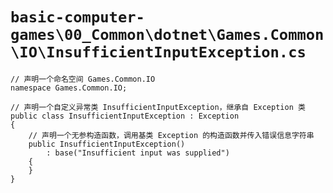 # `basic-computer-games\00_Common\dotnet\Games.Common\IO\InsufficientInputException.cs`

```
// 声明一个命名空间 Games.Common.IO
namespace Games.Common.IO;

// 声明一个自定义异常类 InsufficientInputException，继承自 Exception 类
public class InsufficientInputException : Exception
{
    // 声明一个无参构造函数，调用基类 Exception 的构造函数并传入错误信息字符串
    public InsufficientInputException()
        : base("Insufficient input was supplied")
    {
    }
}
```